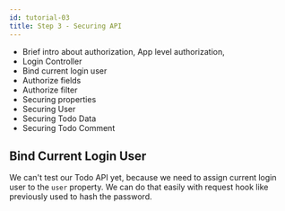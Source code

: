 ```yaml
---
id: tutorial-03
title: Step 3 - Securing API
---
```


- Brief intro about authorization, App level authorization, 
- Login Controller 
- Bind current login user
- Authorize fields
- Authorize filter
- Securing properties
- Securing User 
- Securing Todo Data
- Securing Todo Comment




## Bind Current Login User 

We can't test our Todo API yet, because we need to assign current login user to the `user` property. We can do that easily with request hook like previously used to hash the password. 
